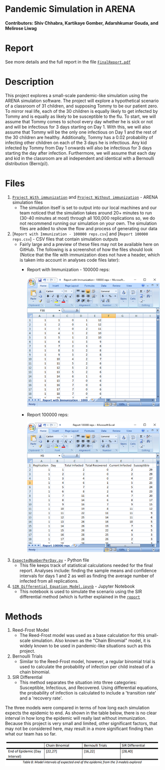 # Pandemic Simulation in ARENA
#### Contributors: Shiv Chhabra, Kartikaye Gomber, Adarshkumar Gouda, and Melirose Liwag

# Report
See more details and the full report in the file [`FinalReport.pdf`](/FinalReport.pdf)

# Description
This project explores a small-scale pandemic-like simulation using the ARENA simulation software. The project will explore a hypothetical scenario of a classroom of 31 children, and supposing Tommy to be our patient zero. To mirror real life, each of the 30 children is equally likely to get infected by Tommy and is equally as likely to be susceptible to the flu. To start, we will assume that Tommy comes to school every day whether he is sick or not and will be infectious for 3 days starting on Day 1. With this, we will also assume that Tommy will be the only one infectious on Day 1 and the rest of the 30 children are healthy. Additionally, Tommy has a 0.02 probability of infecting other children on each of the 3 days he is infectious. Any kid infected by Tommy from Day 1 onwards will also be infectious for 3 days starting the day after infection. Furthermore, we will assume that each day and kid in the classroom are all independent and identical with a Bernoulli distribution (Bern(p)). 

# Files
  1. [`Project With immunization`](/Final_CodeAndData/Project%20With%20immunization.doe) and [`Project Without immunization`](/Final_CodeAndData/Project%20Without%20immunization.doe) - ARENA simulation files
     - The simulation itself is set to output into our local machines and our team noticed that the simulation takes around 20+ minutes to run (30-40 minutes at most) through all 100,000 replications so, we do not recommend running our simulation on your own. The simulation files are added to show the flow and process of generating our data
  2. [`Report with Immunization - 100000 reps.csv`] and [`Report 100000 reps.csv`] - CSV files that contain simulation outputs
     - Fairly large and a preview of these files may not be available here on GitHub. The following is a screenshot of how the files should look (Notice that the file with immunization does not have a header, which is taken into account in analyses code files later):
         - Report with Immunization - 100000 reps:

           ![Output of simulation with immunization](/Images/output_immunization.PNG)
         - Report 100000 reps:

           ![Output of simulation without immunization](/Images/output.PNG)
  3. [`ExpectedNumberPerDay.py`](/Final_CodeAndData/ExpectedNumberPerDay.py) - Python file
      - This file keeps track of statistical calculations needed for the final report. Analyses include: finding the sample means and confidence intervals for days 1 and 2 as well as finding the average number of infected from all replications.
  4. [`SIR Differential Equation Model.ipynb`](/Final_CodeAndData/SIR%20Differential%20Equation%20Model.ipynb) - Jupyter Notebook
      - This notebook is used to simulate the scenario using the SIR differential method (which is further explained in the [`report`](/FinalReport.pdf)
    
# Methods
  1. Reed-Frost Model
     - The Reed-Frost model was used as a base calculation for this small-scale simulation. Also known as the "Chain Binomial" model, it is widely known to be used in pandemic-like situations such as this project.
  2. Bernoulli Trials
     - Similar to the Reed-Frost model, however, a regular binomial trial is used to calculate the probability of infection per child instead of a chain binomial.
  4. SIR Differential
     - This method separates the situation into three categories: Susceptible, Infectious, and Recovered. Using differential equations, the probability of infection is calculated to include a 'transition rate' and a 'recovery rate'.

The three models were compared in terms of how long each simulation expects the epidemic to end. As shown in the table below, there is no clear interval in how long the epidemic will really last without immunization. Because this project is very small and limited, other significant factors, that may not be considered here, may result in a more significant finding than what our team has so far.

![Model Comparison](/Images/model_compare.PNG)

